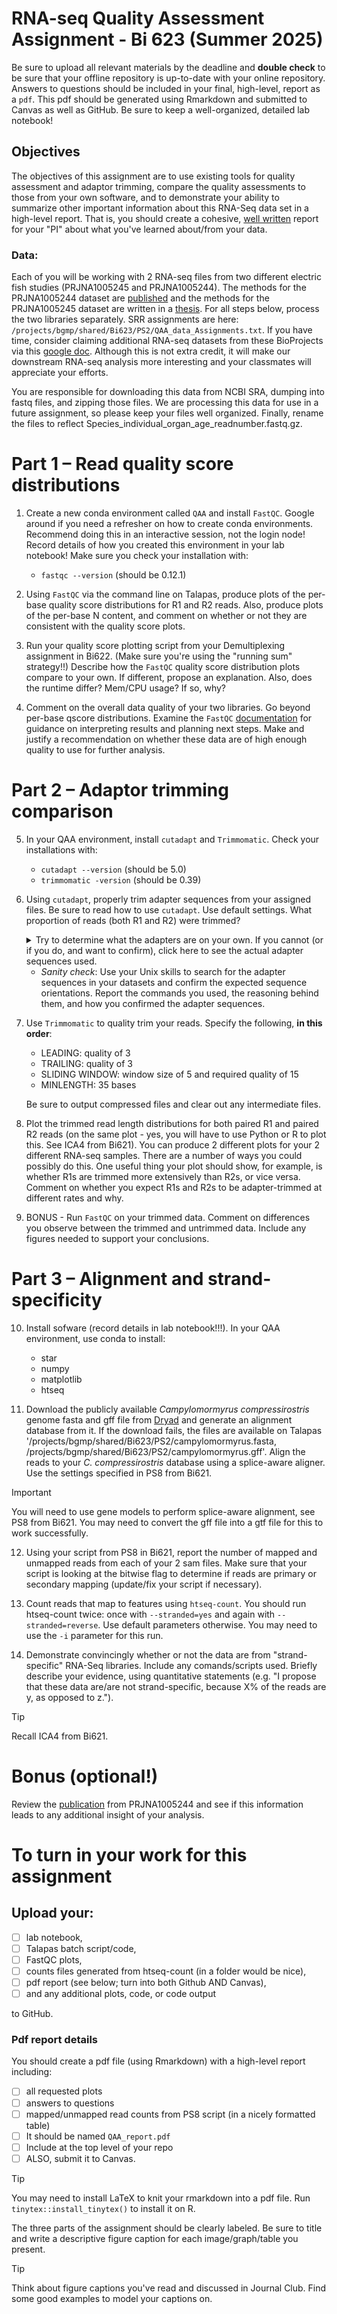 # RNA-seq Quality Assessment Assignment - Bi 623 (Summer 2025)

Be sure to upload all relevant materials by the deadline and **double check** to be sure that your offline repository is up-to-date with your online repository. Answers to questions should be included in your final, high-level, report as a `pdf`. This pdf should be generated using Rmarkdown and submitted to Canvas as well as GitHub. Be sure to keep a well-organized, detailed lab notebook!

## Objectives
The objectives of this assignment are to use existing tools for quality assessment and adaptor trimming, compare the quality assessments to those from your own software, and to demonstrate your ability to summarize other important information about this RNA-Seq data set in a high-level report. That is, you should create a cohesive, [well written](FIXLINK) report for your "PI" about what you've learned about/from your data.

### Data: 
Each of you will be working with 2 RNA-seq files from two different electric fish studies (PRJNA1005245 and PRJNA1005244). The methods for the PRJNA1005244 dataset are [published](https://doi.org/10.1093/molbev/msae021) and the methods for the PRJNA1005245 dataset are written in a [thesis](https://publishup.uni-potsdam.de/files/63017/cheng_diss.pdf). For all steps below, process the two libraries separately. SRR assignments are here: ```/projects/bgmp/shared/Bi623/PS2/QAA_data_Assignments.txt```. If you have time, consider claiming additional RNA-seq datasets from these BioProjects via this [google doc](https://docs.google.com/document/d/1vEmVEzUaTjbDF4JyNsWH-wFpi8dm4wkcvWgSoYZzoCY/edit?usp=sharing). Although this is not extra credit, it will make our downstream RNA-seq analysis more interesting and your classmates will appreciate your efforts.

You are responsible for downloading this data from NCBI SRA, dumping into fastq files, and zipping those files. We are processing this data for use in a future assignment, so please keep your files well organized. Finally, rename the files to reflect Species_individual_organ_age_readnumber.fastq.gz.

# Part 1 – Read quality score distributions

1. Create a new conda environment called `QAA` and install `FastQC`. Google around if you need a refresher on how to create conda environments. Recommend doing this in an interactive session, not the login node! Record details of how you created this environment in your lab notebook! Make sure you check your installation with:
   - `fastqc --version` (should be 0.12.1)  

2. Using `FastQC` via the command line on Talapas, produce plots of the per-base quality score distributions for R1 and R2 reads. Also, produce plots of the per-base N content, and comment on whether or not they are consistent with the quality score plots.

3. Run your quality score plotting script from your Demultiplexing assignment in Bi622. (Make sure you're using the "running sum" strategy!!) Describe how the `FastQC` quality score distribution plots compare to your own. If different, propose an explanation. Also, does the runtime differ? Mem/CPU usage? If so, why?

4. Comment on the overall data quality of your two libraries. Go beyond per-base qscore distributions. Examine the `FastQC` [documentation](https://www.bioinformatics.babraham.ac.uk/projects/fastqc/Help/3%20Analysis%20Modules/) for guidance on interpreting results and planning next steps. Make and justify a recommendation on whether these data are of high enough quality to use for further analysis. 

# Part 2 – Adaptor trimming comparison

5.  In your QAA environment, install `cutadapt` and `Trimmomatic`. Check your installations with:
    - `cutadapt --version` (should be 5.0)
    - `trimmomatic -version` (should be 0.39)

6. Using `cutadapt`, properly trim adapter sequences from your assigned files. Be sure to read how to use `cutadapt`. Use default settings. What proportion of reads (both R1 and R2) were trimmed?

    <details>
    <summary>Try to determine what the adapters are on your own. If you cannot (or if you do, and want to confirm), click here to see the actual adapter sequences used.</summary>
  
    R1: `AGATCGGAAGAGCACACGTCTGAACTCCAGTCA`
    
    R2: `AGATCGGAAGAGCGTCGTGTAGGGAAAGAGTGT`
    </details>

    - *Sanity check*: Use your Unix skills to search for the adapter sequences in your datasets and confirm the expected sequence orientations. Report the commands you used, the reasoning behind them, and how you confirmed the adapter sequences.

7. Use `Trimmomatic` to quality trim your reads. Specify the following, **in this order**:
    - LEADING: quality of 3
    - TRAILING: quality of 3
    - SLIDING WINDOW: window size of 5 and required quality of 15
    - MINLENGTH: 35 bases

    Be sure to output compressed files and clear out any intermediate files.

8. Plot the trimmed read length distributions for both paired R1 and paired R2 reads (on the same plot - yes, you will have to use Python or R to plot this. See ICA4 from Bi621). You can produce 2 different plots for your 2 different RNA-seq samples. There are a number of ways you could possibly do this. One useful thing your plot should show, for example, is whether R1s are trimmed more extensively than R2s, or vice versa. Comment on whether you expect R1s and R2s to be adapter-trimmed at different rates and why.

9. BONUS - Run `FastQC` on your trimmed data. Comment on differences you observe between the trimmed and untrimmed data. Include any figures needed to support your conclusions.

# Part 3 – Alignment and strand-specificity
10. Install sofware (record details in lab notebook!!!). In your QAA environment, use conda to install:
    - star
    - numpy
    - matplotlib
    - htseq

11. Download the publicly available *Campylomormyrus compressirostris* genome fasta and gff file from [Dryad](https://datadryad.org/dataset/doi:10.5061/dryad.c59zw3rcj) and generate an alignment database from it. If the download fails, the files are available on Talapas '/projects/bgmp/shared/Bi623/PS2/campylomormyrus.fasta, /projects/bgmp/shared/Bi623/PS2/campylomormyrus.gff'. Align the reads to your *C. compressirostris* database using a splice-aware aligner. Use the settings specified in PS8 from Bi621. 

  > [!IMPORTANT]
  > You will need to use gene models to perform splice-aware alignment, see PS8 from Bi621. You may need to convert the gff file into a gtf file for this to work successfully.
    
12. Using your script from PS8 in Bi621, report the number of mapped and unmapped reads from each of your 2 sam files. Make sure that your script is looking at the bitwise flag to determine if reads are primary or secondary mapping (update/fix your script if necessary).

13. Count reads that map to features using `htseq-count`. You should run htseq-count twice: once with `--stranded=yes` and again with `--stranded=reverse`. Use default parameters otherwise. You may need to use the `-i` parameter for this run.

14. Demonstrate convincingly whether or not the data are from "strand-specific" RNA-Seq libraries. Include any comands/scripts used. Briefly describe your evidence, using quantitative statements (e.g. "I propose that these data are/are not strand-specific, because X% of the reads are y, as opposed to z.").

  > [!TIP]
  > Recall ICA4 from Bi621.

# Bonus (optional!)

Review the [publication](https://doi.org/10.1093/molbev/msae021) from PRJNA1005244 and see if this information leads to any additional insight of your analysis.

# To turn in your work for this assignment

## Upload your:
- [ ] lab notebook,
- [ ] Talapas batch script/code, 
- [ ] FastQC plots, 
- [ ] counts files generated from htseq-count (in a folder would be nice),
- [ ] pdf report (see below; turn into both Github AND Canvas), 
- [ ] and any additional plots, code, or code output

to GitHub.
    
### Pdf report details
You should create a pdf file (using Rmarkdown) with a high-level report including:
- [ ] all requested plots
- [ ] answers to questions
- [ ] mapped/unmapped read counts from PS8 script (in a nicely formatted table)
- [ ] It should be named `QAA_report.pdf`
- [ ] Include at the top level of your repo
- [ ] ALSO, submit it to Canvas.

> [!TIP]
> You may need to install LaTeX to knit your rmarkdown into a pdf file. Run `tinytex::install_tinytex()` to install it on R.
   
The three parts of the assignment should be clearly labeled. Be sure to title and write a descriptive figure caption for each image/graph/table you present. 
> [!TIP]
> Think about figure captions you've read and discussed in Journal Club. Find some good examples to model your captions on.


